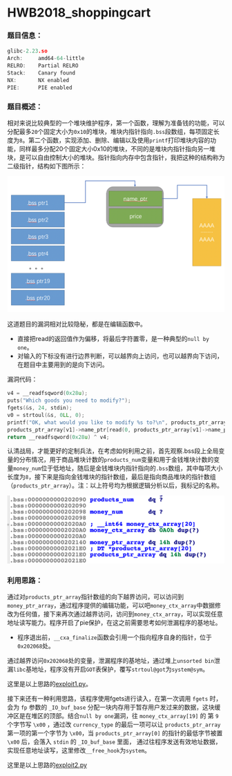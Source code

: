 # HWB2018_shoppingcart

### 题目信息：

```c
glibc-2.23.so
Arch:     amd64-64-little
RELRO:    Partial RELRO
Stack:    Canary found
NX:       NX enabled
PIE:      PIE enabled
```

### 题目概述：

相对来说比较典型的一个堆块维护程序，第一个函数，理解为准备钱的功能，可以分配最多`20`个固定大小为`0x10`的堆块，堆块内指针指向`.bss`段数组，每项固定长度为`8`。第二个函数，实现添加、删除、编辑以及使用`printf`打印堆块内容的功能，同样最多分配20个固定大小0x10的堆块，不同的是堆块内指针指向另一堆块，是可以自由控制大小的堆块。指针指向内存中包含指针，我把这种的结构称为二级指针，结构如下图所示：

![image-20201112130700382](readme.assets/image-20201112130700382.png)

这道题目的漏洞相对比较隐秘，都是在编辑函数中。

- 直接把read的返回值作为偏移，将最后字符置零，是一种典型的`null by one`。
- 对输入的下标没有进行边界判断，可以越界向上访问，也可以越界向下访问，在题目中主要用到的是向下访问。

漏洞代码：

```c
v4 = __readfsqword(0x28u);
puts("Which goods you need to modify?");
fgets(&s, 24, stdin);
v0 = strtoul(&s, 0LL, 0);
printf("OK, what would you like to modify %s to?\n", products_ptr_array[v0]->name_ptr, v0);
products_ptr_array[v1]->name_ptr[read(0, products_ptr_array[v1]->name_ptr, 8uLL)] = 0;
return __readfsqword(0x28u) ^ v4;
```

认清战局，才能更好的定制兵法，在考虑如何利用之前，首先观察.bss段上全局变量的分布情况，用于商品堆块计数的`products_num`变量和用于金钱堆块计数的变量`money_num`位于低地址，随后是金钱堆块内指针指向的`.bss`数组，其中每项大小长度为`8`，接下来是指向金钱堆块的指针数组，最后是指向商品堆块的指针数组（`products_ptr_array`）。注：以上符号均为根据逻辑分析以后，我标记的名称。

![image-20201112131538040](readme.assets/image-20201112131538040.png)

### 利用思路：

通过对`products_ptr_array`指针数组的向下越界访问，可以访问到`money_ptr_array`，通过程序提供的编辑功能，可以吧`money_ctx_array`中数据修改为任何值，接下来再次通过越界访问，访问到`money_ctx_array`，可以实现任意地址读写能力。程序开启了pie保护，在这之前需要思考如何泄漏程序的基地址。

- 程序退出前，`__cxa_finalize`函数会引用一个指向程序自身的指针，位于`0x202068`处。

通过越界访问`0x202068`处的变量，泄漏程序的基地址，通过堆上`unsorted bin`泄漏`libc`基地址，程序没有开启`GOT`表保护，覆写`strtoul@got`为`system@sym`。

这里是以上思路的[exploit1.py](./exp_use_got.py)。

接下来还有一种利用思路，该程序使用fgets进行读入，在第一次调用 `fgets` 时，会为 `fp` 参数的 `_IO_buf_base` 分配一块内存用于暂存用户发过来的数据，这块缓冲区是在堆区的顶部。结合`null by one`漏洞，往 `money_ctx_array[19]` 的 第 `9` 个字节写 `\x00` ，通过改 `currency_type` 的最后一项可以让 `products_ptr_array` 第一项的第一个字节为 `\x00`，当 `products_ptr_array[0]` 的指针的最低字节被置 `\x00` 后，会落入 `stdin` 的 `_IO_buf_base` 里面， 通过往程序发送有效地址数据，实现任意地址读写，这里修改`__free_hook`为`system`。

这里是以上思路的[exploit2.py](./exp_use_fgets.py)

